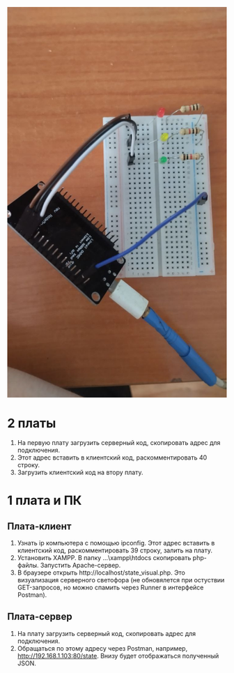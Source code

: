 ![Подключение](/sources/4.jpg)

# 2 платы
1. На первую плату загрузить серверный код, скопировать адрес для подключения.
2. Этот адрес вставить в клиентский код, раскомментировать 40 строку.
3. Загрузить клиентский код на втору плату.

# 1 плата и ПК
## Плата-клиент
1. Узнать ip компьютера с помощью ipconfig. Этот адрес вставить в клиентский код, раскомментировать 39 строку, залить на плату.
2. Установить XAMPP. В папку ...\xampp\htdocs скопировать php-файлы. Запустить Apache-сервер.
3. В браузере открыть http://localhost/state_visual.php. Это визуализация серверного светофора (не обновялется при остуствии GET-запросов, но можно спамить через Runner в интерфейсе Postman).

## Плата-сервер
1. На плату загрузить серверный код, скопировать адрес для подключения.
2. Обращаться по этому адресу через Postman, например, http://192.168.1.103:80/state. Внизу будет отображаться полученный JSON.

